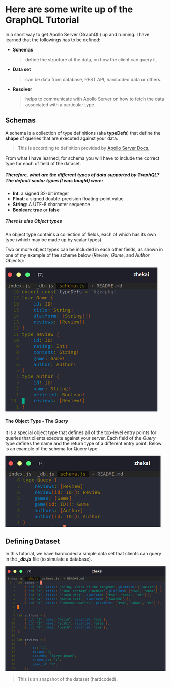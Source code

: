 # Here are some write up of the GraphQL Tutorial

In a short way to get Apollo Server (GraphQL) up and running.
I have learned that the followings has to be defined:

-   **Schemas**
    > define the structure of the data, on how the client can query it.
-   **Data set**
    > can be data from database, REST API, hardcoded data or others.
-   **Resolver**
    > helps to communicate with Apollo Server on how to fetch the data associated with a particular type.

## Schemas

A schema is a collection of type definitions (aka **typeDefs**) that define the **shape** of queries that are executed against your data.

> This is according to definition provided by [Apollo Server Docs.](https://www.apollographql.com/docs/apollo-server/getting-started)

From what I have learned, for schema you will have to include the correct type for each of field of the dataset.

##### Therefore, what are the different types of data supported by GraphQL? The default scalar types (I was taught) were:

-   **Int**: a signed 32-bit integer
-   **Float**: a signed double-precision floating-point value
-   **String**: A UTF-8 character sequence
-   **Boolean**: **true** or **false**

##### There is also _Object types_

An object type contains a collection of fields, each of which has its own type (which may be made up by scalar types).

Two or more object types can be included in each other fields, as shown in one of my example of the scheme below (_Review_, _Game_, and _Author_ Objects):

![Object Type Example](./docs/objectTypes_example.png)

#### The Object Type - The **_Query_**

It is a special object type that defines all of the top-level entry points for queries that clients execute against your server. Each field of the _Query_ type defines the name and the return type of a different entry point. Below is an example of the schema for Query type:

![Query Type Example](./docs/queryTypes_example.png)

## Defining Dataset

In this tutorial, we have hardcoded a simple data set that clients can query in the **_\_db.js_** file (to simulate a database).

![Dataset Example](./docs/dataset_example.png)

> This is an snapshot of the dataset (hardcoded).
